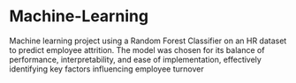 # Machine-Learning
Machine learning project using a Random Forest Classifier on an HR dataset to predict employee attrition. The model was chosen for its balance of performance, interpretability, and ease of implementation, effectively identifying key factors influencing employee turnover
